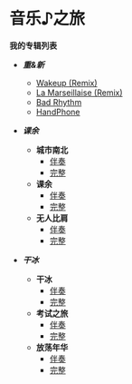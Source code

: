 # 音乐♪之旅

**我的专辑列表**

* ***重&新***
  * [Wakeup (Remix)](wakeup.mp3)
  * [La Marseillaise (Remix)](pon.mp3)
  * [Bad Rhythm](badrhythm.mp3)
  * [HandPhone](handphone.mp3)

* ***课余***
  * **城市南北**
    * [伴奏](rt_south-north.mp3)
    * [完整](south-north.mp3)
  * **课余**
    * [伴奏](rt_afterclass.mp3)
    * [完整](afterclass.mp3)
  * **无人比肩**
    * [伴奏](rt_highest.mp3)
    * [完整](highest.mp3)
  
* ***干冰***
  * **干冰**
    * [伴奏](rt_dryice.mp3)
    * [完整](dryice.mp3)
  * **考试之旅**
    * [伴奏](rt_exam-tour.mp3)
    * [完整](exam-tour.mp3)
  * **放荡年华**
    * [伴奏](rt_free.mp3)
    * [完整](free.mp3)
